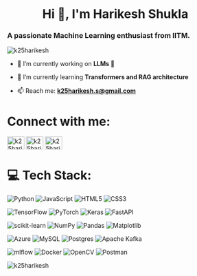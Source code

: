<h1 align="center">Hi 👋, I'm Harikesh Shukla</h1>
<h3 align="left">A passionate Machine Learning enthusiast from IITM.</h3>

<p align="left"> <img src="https://komarev.com/ghpvc/?username=k25harikesh&label=Profile%20views&color=0e75b6&style=flat" alt="k25harikesh" /> </p>

- 🔭 I’m currently working on **LLMs 🎇**

- 🌱 I’m currently learning **Transformers and RAG architecture**

- 📫 Reach me: **k25harikesh.s@gmail.com**

# Connect with me:

<p align="left">
<a href="https://twitter.com/k25harikesh" target="blank"><img align="center" src="https://raw.githubusercontent.com/rahuldkjain/github-profile-readme-generator/master/src/images/icons/Social/twitter.svg" alt="k25harikesh" height="30" width="40" /></a>
<a href="https://linkedin.com/in/k25harikesh" target="blank"><img align="center" src="https://raw.githubusercontent.com/rahuldkjain/github-profile-readme-generator/master/src/images/icons/Social/linked-in-alt.svg" alt="k25harikesh" height="30" width="40" /></a>
<a href="https://instagram.com/k25harikesh" target="blank"><img align="center" src="https://raw.githubusercontent.com/rahuldkjain/github-profile-readme-generator/master/src/images/icons/Social/instagram.svg" alt="k25harikesh" height="30" width="40" /></a>
</p>

# 💻 Tech Stack:
<p align="left"> 

![Python](https://img.shields.io/badge/python-3670A0?style=plastic&logo=python&logoColor=ffdd54)    ![JavaScript](https://img.shields.io/badge/javascript-%23323330.svg?style=plastic&logo=javascript&logoColor=%23F7DF1E)  ![HTML5](https://img.shields.io/badge/html5-%23E34F26.svg?style=plastic&logo=html5&logoColor=white) ![CSS3](https://img.shields.io/badge/css3-%231572B6.svg?style=plastic&logo=css3&logoColor=white)

![TensorFlow](https://img.shields.io/badge/TensorFlow-%23FF6F00.svg?style=plastic&logo=TensorFlow&logoColor=white)    ![PyTorch](https://img.shields.io/badge/PyTorch-%23EE4C2C.svg?style=plastic&logo=PyTorch&logoColor=white)    ![Keras](https://img.shields.io/badge/Keras-%23D00000.svg?style=plastic&logo=Keras&logoColor=white)    ![FastAPI](https://img.shields.io/badge/FastAPI-005571?style=plastic&logo=fastapi)


![scikit-learn](https://img.shields.io/badge/scikit--learn-%23F7931E.svg?style=plastic&logo=scikit-learn&logoColor=white)   ![NumPy](https://img.shields.io/badge/numpy-%23013243.svg?style=plastic&logo=numpy&logoColor=white) ![Pandas](https://img.shields.io/badge/pandas-%23150458.svg?style=plastic&logo=pandas&logoColor=white)  ![Matplotlib](https://img.shields.io/badge/Matplotlib-%23ffffff.svg?style=plastic&logo=Matplotlib&logoColor=black) 

![Azure](https://img.shields.io/badge/azure-%230072C6.svg?style=plastic&logo=microsoftazure&logoColor=white)  ![MySQL](https://img.shields.io/badge/mysql-%2300000f.svg?style=plastic&logo=mysql&logoColor=white)    ![Postgres](https://img.shields.io/badge/postgres-%23316192.svg?style=plastic&logo=postgresql&logoColor=white)  ![Apache Kafka](https://img.shields.io/badge/Apache%20Kafka-000?style=plastic&logo=apachekafka)

![mlflow](https://img.shields.io/badge/mlflow-%23d9ead3.svg?style=plastic&logo=numpy&logoColor=blue)    ![Docker](https://img.shields.io/badge/docker-%230db7ed.svg?style=plastic&logo=docker&logoColor=white)  ![OpenCV](https://img.shields.io/badge/opencv-%23white.svg?style=plastic&logo=opencv&logoColor=white)  ![Postman](https://img.shields.io/badge/Postman-FF6C37?style=plastic&logo=postman&logoColor=white) 

</p>

<p><img align="center" src="https://github-readme-stats.vercel.app/api/top-langs?username=k25harikesh&show_icons=true&locale=en&layout=compact" alt="k25harikesh" /></p>
